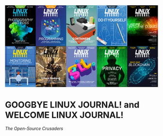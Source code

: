 <p align="center">
  <img src="https://raw.githubusercontent.com/acastroy/linuxjournal/master/img/Linux_Journal_linux-covers.png" alt="2014 LINUX JOURNAL Collection - LINUX JOURNAL Since 1994: The Original Magazine of the Linux Community">
</p>

# GOOGBYE LINUX JOURNAL! and WELCOME LINUX JOURNAL!
_The Open-Source Crusaders_

